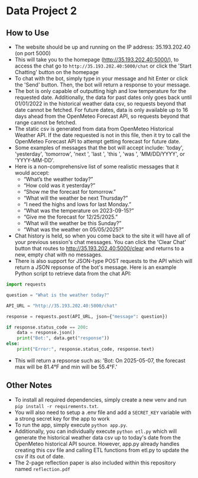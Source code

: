 # Data Project 2

## How to Use
* The website should be up and running on the IP address: 35.193.202.40 (on port 5000)
* This will take you to the homepage (http://35.193.202.40:5000/), to access the chat go to `http://35.193.202.40:5000/chat` or click the 'Start Chatting' button on the homepage
* To chat with the bot, simply type in your message and hit Enter or click the 'Send' button. Then, the bot will return a response to your message.
* The bot is only capable of outputting high and low temperature for the requested date. Additionally, the data for past dates only goes back until 01/01/2022 in the historical weather data csv, so requests beyond that date cannot be fetched. For future dates, data is only available up to 16 days ahead from the OpenMeteo Forecast API, so requests beyond that range cannot be fetched.
* The static csv is generated from data from OpenMeteo Historical Weather API. If the date requested is not in this file, then it try to call the OpenMeteo Forecast API to attempt getting forecast for future date.
* Some examples of messages that the bot will accept include: 'today', 'yesterday', 'tomorrow', 'next <day>', 'last <day>', 'this <day>', 'was <day>', 'MM/DD/YYYY', or 'YYYY-MM-DD'.
* Here is a non-comprehensive list of some realistic messages that it would accept:
  * “What’s the weather today?”
  * “How cold was it yesterday?”
  * “Show me the forecast for tomorrow.”
  * “What will the weather be next Thursday?”
  * “I need the highs and lows for last Monday.”
  * “What was the temperature on 2023-09-15?”
  * “Give me the forecast for 12/25/2025.”
  * “What will the weather be this Sunday?”
  * “What was the weather on 05/05/2025?”
* Chat history is held, so when you come back to the site it will have all of your previous session's chat messages. You can click the 'Clear Chat' button that routes to http://35.193.202.40:5000/clear and returns to a new, empty chat with no messages.
* There is also support for JSON-type POST requests to the API which will return a JSON repsonse of the bot's message. Here is an example Python script to retrieve data from the chat API:
```python
import requests

question = "What is the weather today?"

API_URL = "http://35.193.202.40:5000/chat"

response = requests.post(API_URL, json={"message": question})

if response.status_code == 200:
    data = response.json()
    print("Bot:", data.get("response"))
else:
    print("Error:", response.status_code, response.text)
```
* This will return a repsonse such as: 'Bot: On 2025-05-07, the forecast max will be 81.4°F and min will be 55.4°F.'

## Other Notes
* To install all required dependencies, simply create a new venv and run `pip install -r requirements.txt`.
* You will also need to setup a .env file and add a `SECRET_KEY` variable with a strong secret key for the app to work
* To run the app, simply execute `python app.py`.
* Additionally, you can individually execute `python etl.py` which will generate the historical weather data csv up to today's date from the OpenMeteo historical API source. However, app.py already handles creating this csv file and calling ETL functions from etl.py to update the csv if its out of date.
* The 2-page reflection paper is also included within this repository named `reflection.pdf`
